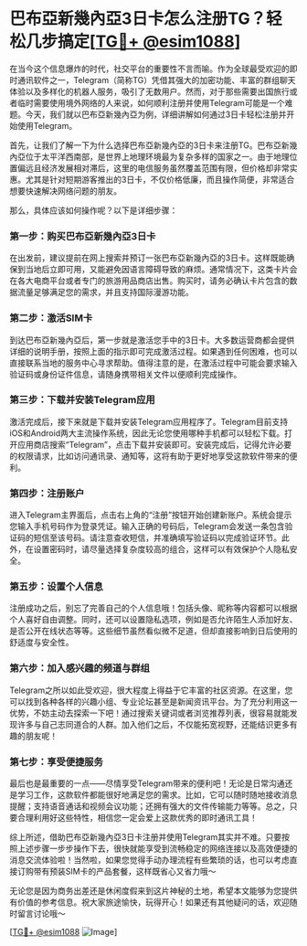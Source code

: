 # 巴布亞新幾內亞3日卡怎么注册TG？轻松几步搞定[[TG💪+ @esim1088](https://t.me/s/esim1088)]

在当今这个信息爆炸的时代，社交平台的重要性不言而喻。作为全球最受欢迎的即时通讯软件之一，Telegram（简称TG）凭借其强大的加密功能、丰富的群组聊天体验以及多样化的机器人服务，吸引了无数用户。然而，对于那些需要出国旅行或者临时需要使用境外网络的人来说，如何顺利注册并使用Telegram可能是一个难题。今天，我们就以巴布亞新幾內亞为例，详细讲解如何通过3日卡轻松注册并开始使用Telegram。

首先，让我们了解一下为什么选择巴布亞新幾內亞的3日卡来注册TG。巴布亞新幾內亞位于太平洋西南部，是世界上地理环境最为复杂多样的国家之一。由于地理位置偏远且经济发展相对滞后，这里的电信服务虽然覆盖范围有限，但价格却非常实惠。尤其是针对短期游客推出的3日卡，不仅价格低廉，而且操作简便，非常适合想要快速解决网络问题的朋友。

那么，具体应该如何操作呢？以下是详细步骤：

### 第一步：购买巴布亞新幾內亞3日卡

在出发前，建议提前在网上搜索并预订一张巴布亞新幾內亞的3日卡。这样既能确保到当地后立即可用，又能避免因语言障碍导致的麻烦。通常情况下，这类卡片会在各大电商平台或者专门的旅游用品商店出售。购买时，请务必确认卡片包含的数据流量足够满足您的需求，并且支持国际漫游功能。

### 第二步：激活SIM卡

到达巴布亞新幾內亞后，第一步就是激活您手中的3日卡。大多数运营商都会提供详细的说明手册，按照上面的指示即可完成激活过程。如果遇到任何困难，也可以直接联系当地的服务中心寻求帮助。值得注意的是，在激活过程中可能会要求输入验证码或身份证件信息，请随身携带相关文件以便顺利完成操作。

### 第三步：下载并安装Telegram应用

激活完成后，接下来就是下载并安装Telegram应用程序了。Telegram目前支持iOS和Android两大主流操作系统，因此无论您使用哪种手机都可以轻松下载。打开应用商店搜索“Telegram”，点击下载并安装即可。安装完成后，记得允许必要的权限请求，比如访问通讯录、通知等，这将有助于更好地享受这款软件带来的便利。

### 第四步：注册账户

进入Telegram主界面后，点击右上角的“注册”按钮开始创建新账户。系统会提示您输入手机号码作为登录凭证。输入正确的号码后，Telegram会发送一条包含验证码的短信至该号码。请注意查收短信，并准确填写验证码以完成验证环节。此外，在设置密码时，请尽量选择复杂度较高的组合，这样可以有效保护个人隐私安全。

### 第五步：设置个人信息

注册成功之后，别忘了完善自己的个人信息哦！包括头像、昵称等内容都可以根据个人喜好自由调整。同时，还可以设置隐私选项，例如是否允许陌生人添加好友、是否公开在线状态等等。这些细节虽然看似微不足道，但却直接影响到日后使用的舒适度与安全性。

### 第六步：加入感兴趣的频道与群组

Telegram之所以如此受欢迎，很大程度上得益于它丰富的社区资源。在这里，您可以找到各种各样的兴趣小组、专业论坛甚至是新闻资讯平台。为了充分利用这一优势，不妨主动去探索一下吧！通过搜索关键词或者浏览推荐列表，很容易就能发现许多与自己志同道合的人群。加入他们之后，不仅能拓宽视野，还能结识更多有趣的朋友呢！

### 第七步：享受便捷服务

最后也是最重要的一点——尽情享受Telegram带来的便利吧！无论是日常沟通还是学习工作，这款软件都能很好地满足您的需求。比如，它可以随时随地接收消息提醒；支持语音通话和视频会议功能；还拥有强大的文件传输能力等等。总之，只要合理利用好这些特性，相信您一定会爱上这款优秀的即时通讯工具！

综上所述，借助巴布亞新幾內亞3日卡注册并使用Telegram其实并不难。只要按照上述步骤一步步操作下去，很快就能享受到流畅稳定的网络连接以及高效便捷的消息交流体验啦！当然啦，如果您觉得手动办理流程有些繁琐的话，也可以考虑直接订购带有预装SIM卡的产品套餐，这样既省心又省力哦～

无论您是因为商务出差还是休闲度假来到这片神秘的土地，希望本文能够为您提供有价值的参考信息。祝大家旅途愉快，玩得开心！如果还有其他疑问的话，欢迎随时留言讨论哦～

[[TG💪+ @esim1088](https://t.me/s/esim1088) ![Image](https://i.postimg.cc/4NQfJmqS/Snipaste-2025-05-13-00-14-12.png)]